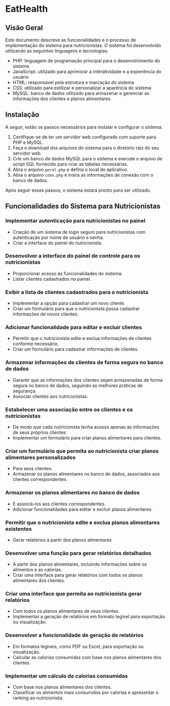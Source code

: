 # EatHealth

## Visão Geral

Este documento descreve as funcionalidades e o processo de implementação do sistema para nutricionistas. O sistema foi desenvolvido utilizando as seguintes linguagens e tecnologias:

- PHP: linguagem de programação principal para o desenvolvimento do sistema
- JavaScript: utilizado para aprimorar a interatividade e a experiência do usuário
- HTML: responsável pela estrutura e marcação do sistema
- CSS: utilizado para estilizar e personalizar a aparência do sistema
- MySQL: banco de dados utilizado para armazenar e gerenciar as informações dos clientes e planos alimentares.

## Instalação

A seguir, estão os passos necessários para instalar e configurar o sistema:

1. Certifique-se de ter um servidor web configurado com suporte para PHP e MySQL.
2. Faça o download dos arquivos do sistema para o diretório raiz do seu servidor web.
3. Crie um banco de dados MySQL para o sistema e execute o arquivo de script SQL fornecido para criar as tabelas necessárias.
4. Abra o arquivo `geral.php` e defina o local do aplicativo.
5. Abra o arquivo `conn.php` e insira as informações de conexão com o banco de dados.

Após seguir esses passos, o sistema estará pronto para ser utilizado.

## Funcionalidades do Sistema para Nutricionistas

### Implementar autenticação para nutricionistas no painel

- Criação de um sistema de login seguro para nutricionistas com autenticação por nome de usuário e senha.
- Criar a interface do painel do nutricionista.

### Desenvolver a interface do painel de controle para os nutricionistas

- Proporcionar acesso às funcionalidades do sistema.
- Listar clientes cadastrados no painel.

### Exibir a lista de clientes cadastrados para o nutricionista

- Implementar a opção para cadastrar um novo cliente.
- Criar um formulário para que o nutricionista possa cadastrar informações de novos clientes.

### Adicionar funcionalidade para editar e excluir clientes

- Permitir que o nutricionista edite e exclua informações de clientes conforme necessário.
- Criar um formulário para cadastrar informações de clientes.

### Armazenar informações de clientes de forma segura no banco de dados

- Garantir que as informações dos clientes sejam armazenadas de forma segura no banco de dados, seguindo as melhores práticas de segurança.
- Associar clientes aos nutricionistas.

### Estabelecer uma associação entre os clientes e os nutricionistas

- De modo que cada nutricionista tenha acesso apenas às informações de seus próprios clientes.
- Implementar um formulário para criar planos alimentares para clientes.

### Criar um formulário que permita ao nutricionista criar planos alimentares personalizados

- Para seus clientes.
- Armazenar os planos alimentares no banco de dados, associados aos clientes correspondentes.

### Armazenar os planos alimentares no banco de dados

- E associá-los aos clientes correspondentes.
- Adicionar funcionalidades para editar e excluir planos alimentares.

### Permitir que o nutricionista edite e exclua planos alimentares existentes

- Gerar relatórios a partir dos planos alimentares

### Desenvolver uma função para gerar relatórios detalhados

- A partir dos planos alimentares, incluindo informações sobre os alimentos e as calorias.
- Criar uma interface para gerar relatórios com todos os planos alimentares dos clientes.

### Criar uma interface que permita ao nutricionista gerar relatórios

- Com todos os planos alimentares de seus clientes.
- Implementar a geração de relatórios em formato legível para exportação ou visualização.

### Desenvolver a funcionalidade de geração de relatórios

- Em formatos legíveis, como PDF ou Excel, para exportação ou visualização.
- Calcular as calorias consumidas com base nos planos alimentares dos clientes.

### Implementar um cálculo de calorias consumidas

- Com base nos planos alimentares dos clientes.
- Classificar os alimentos mais consumidos por calorias e apresentar o ranking ao nutricionista.